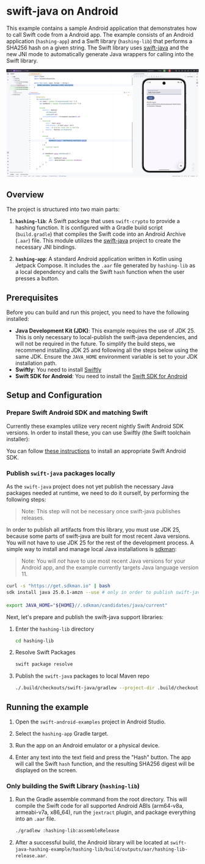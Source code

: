 # swift-java on Android

This example contains a sample Android application that demonstrates how to call Swift code from a Android app. 
The example consists of an Android application (`hashing-app`) and a Swift library (`hashing-lib`) that performs a SHA256 hash on a given string.
The Swift library uses [swift-java](https://github.com/swiftlang/swift-java) and the new JNI mode to automatically
generate Java wrappers for calling into the Swift library.

![IDE Screenshot](resources/ide.png)

## Overview

The project is structured into two main parts:

1.  **`hashing-lib`**: A Swift package that uses `swift-crypto` to provide a hashing function. It is configured with a Gradle build script (`build.gradle`) that compiles the Swift code into an Android Archive (`.aar`) file. This module utilizes the [swift-java](https://github.com/swiftlang/swift-java) project to create the necessary JNI bindings.

2.  **`hashing-app`**: A standard Android application written in Kotlin using Jetpack Compose. It includes the `.aar` file generated by `hashing-lib` as a local dependency and calls the Swift `hash` function when the user presses a button.

## Prerequisites

Before you can build and run this project, you need to have the following installed:

* **Java Development Kit (JDK)**: This example requires the use of JDK 25. This is only necessary to local-publish the swift-java dependencies, and will not be required in the future. To simplify the build steps, we recommend installing JDK 25 and following all the steps below using the same JDK. Ensure the `JAVA_HOME` environment variable is set to your JDK installation path.
* **Swiftly**: You need to install [Swiftly](https://www.swift.org/install/)
* **Swift SDK for Android**: You need to install the [Swift SDK for Android](https://swift.org/install)

## Setup and Configuration

### Prepare Swift Android SDK and matching Swift

Currently these examples utilize very recent nightly Swift Android SDK versions. In order to install these, you can use Swiftly (the Swift toolchain installer):

You can follow [these instructions](https://github.com/swiftlang/swift-org-website/pull/985/files) to install an appropriate Swift Android SDK.

### Publish `swift-java` packages locally
As the `swift-java` project does not yet publish the necessary Java packages needed at runtime, we need to do it ourself, by performing the following steps:

> Note: This step will not be necessary once swift-java publishes releases.

In order to publish all artifacts from this library, you must use JDK 25, because some parts of swift-java are built for most recent Java versions. You will not have to use JDK 25 for the rest of the development process.
A simple way to install and manage local Java installations is [sdkman](https://sdkman.io):

> Note: You will _not_ have to use most recent Java versions for your Android app, and the example currently targets Java language version 11.

```bash
curl -s "https://get.sdkman.io" | bash
sdk install java 25.0.1-amzn --use # only in order to publish swift-java artifacts locally

export JAVA_HOME="${HOME}//.sdkman/candidates/java/current"
```

Next, let's prepare and publish the swift-java support libraries:

1.  Enter the `hashing-lib` directory
    ```bash
    cd hashing-lib
    ```
2.  Resolve Swift Packages
    ```bash
    swift package resolve
    ```
3. Publish the `swift-java` packages to local Maven repo
    ```bash
    ./.build/checkouts/swift-java/gradlew --project-dir .build/checkouts/swift-java :SwiftKitCore:publishToMavenLocal
    ```

## Running the example

1.  Open the `swift-android-examples` project in Android Studio.

2.  Select the `hashing-app` Gradle target.

3.  Run the app on an Android emulator or a physical device.

4.  Enter any text into the text field and press the "Hash" button. The app will call the Swift `hash` function, and the resulting SHA256 digest will be displayed on the screen.

### Only building the Swift Library (`hashing-lib`)

1.  Run the Gradle assemble command from the root directory. This will compile the Swift code for all supported Android ABIs (arm64-v8a, armeabi-v7a, x86_64), run the `jextract` plugin, and package everything into an `.aar` file.
    ```bash
    ./gradlew :hashing-lib:assembleRelease
    ```

3.  After a successful build, the Android library will be located at `swift-java-hashing-example/hashing-lib/build/outputs/aar/hashing-lib-release.aar`.
